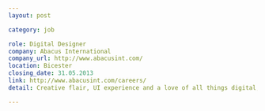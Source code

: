 ```yaml
---
layout: post

category: job

role: Digital Designer
company: Abacus International
company_url: http://www.abacusint.com/
location: Bicester
closing_date: 31.05.2013
link: http://www.abacusint.com/careers/
detail: Creative flair, UI experience and a love of all things digital, is this you, we should get in touch? We work on web and mobile apps and are looking for a creative to join our expanding team.

---
```

